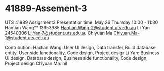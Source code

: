 # 41889-Assement-3
UTS 41889 Assignment3
Presentation time: May 26 Thursday 10:00 - 11:30
Haotian Wang** 13653985 Haotian.Wang-2@student.uts.edu.au
Li Yan 24540306 Li.Yan-7@student.uts.edu.au
Chiyuan Ma  Chiyuan.Ma-1@student.uts.edu.au

Contribution:
Haotian Wang: User UI design, Data transfer, Build database entity, User side functionality, Code design, Project design
Li Yan: Business UI design, Database design, Business side functionality, Code design, Project design
Chiyuan Ma: nil
